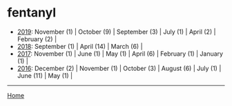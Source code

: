 # fentanyl

  * [2019](./fentanyl-2019.md): 
      November (1) | 
      October (9) | 
      September (3) | 
      July (1) | 
      April (2) | 
      February (2) | 
  * [2018](./fentanyl-2018.md): 
      September (1) | 
      April (14) | 
      March (6) | 
  * [2017](./fentanyl-2017.md): 
      November (1) | 
      June (1) | 
      May (1) | 
      April (6) | 
      February (1) | 
      January (1) | 
  * [2016](./fentanyl-2016.md): 
      December (2) | 
      November (1) | 
      October (3) | 
      August (6) | 
      July (1) | 
      June (11) | 
      May (1) | 

----

[Home](../)
